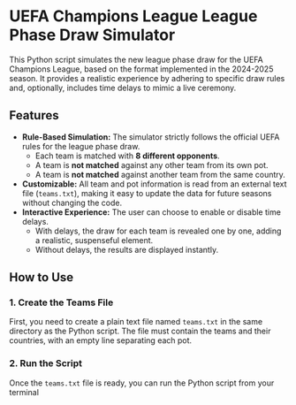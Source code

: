 # UEFA Champions League League Phase Draw Simulator

This Python script simulates the new league phase draw for the UEFA Champions League, based on the format implemented in the 2024-2025 season. It provides a realistic experience by adhering to specific draw rules and, optionally, includes time delays to mimic a live ceremony.

## Features

- **Rule-Based Simulation:** The simulator strictly follows the official UEFA rules for the league phase draw.
  - Each team is matched with **8 different opponents**.
  - A team is **not matched** against any other team from its own pot.
  - A team is **not matched** against another team from the same country.
- **Customizable:** All team and pot information is read from an external text file (`teams.txt`), making it easy to update the data for future seasons without changing the code.
- **Interactive Experience:** The user can choose to enable or disable time delays.
  - With delays, the draw for each team is revealed one by one, adding a realistic, suspenseful element.
  - Without delays, the results are displayed instantly.

## How to Use

### 1. Create the Teams File

First, you need to create a plain text file named `teams.txt` in the same directory as the Python script. The file must contain the teams and their countries, with an empty line separating each pot.

### 2. Run the Script

Once the `teams.txt` file is ready, you can run the Python script from your terminal